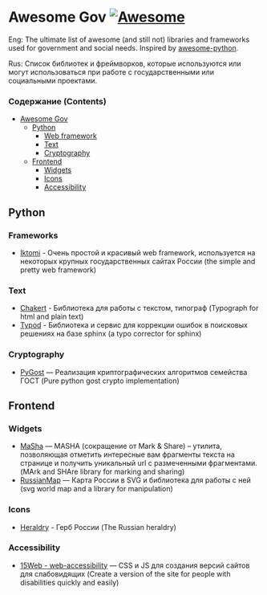 # Awesome Gov [![Awesome](https://cdn.rawgit.com/sindresorhus/awesome/d7305f38d29fed78fa85652e3a63e154dd8e8829/media/badge.svg)](https://github.com/sindresorhus/awesome)


Eng: The ultimate list of awesome (and still not) libraries and frameworks used for government and social needs. Inspired by  [awesome-python](https://github.com/vinta/awesome-python).

Rus: Cписок библиотек и фреймворков, которые используются или могут использоваться при работе с государственными или социальными проектами. 

### Содержание (Contents)

- [Awesome Gov](#awesome-gov)
    - [Python](#python)
      - [Web framework](#frameworks)
      - [Text](#text)
      - [Cryptography](#cryptography)
    - [Frontend](#frontend)
      - [Widgets](#widgets)
      - [Icons](#icons)
      - [Accessibility](#accessibility)


## Python

### Frameworks
* [Iktomi](https://github.com/SmartTeleMax/iktomi) - Очень простой и красивый web framework, используется на некоторых крупных государственных сайтах России (the simple and pretty web framework)

### Text
* [Chakert](https://github.com/SmartTeleMax/chakert) - Библиотека для работы с текстом, типограф (Typograph for html and plain text)
* [Typod](https://github.com/SmartTeleMax/typod) - Библиотека и сервис для коррекции ошибок в поисковых решениях на базе sphinx (a typo corrector for sphinx)

### Cryptography
* [PyGost](https://github.com/SmartTeleMax/pygost) — Реализация криптографических алгоритмов семейства ГОСТ (Pure python gost crypto implementation)

## Frontend

### Widgets
* [MaSha](https://github.com/SmartTeleMax/MaSha) — MASHA (сокращение от Mark & Share) – утилита, позволяющая отметить интересные вам фрагменты текста на странице и получить уникальный url с размеченными фрагментами. (MArk and SHAre library for marking and sharing)
* [RussianMap](https://github.com/govdesign/map) — Карта России в SVG и библиотека для работы с ней (svg world map and a library for manipulation)

### Icons
* [Heraldry](https://github.com/govdesign/symbols) - Герб России (The Russian heraldry)

### Accessibility
* [15Web - web-accessibility](https://github.com/15web/web-accessibility) — CSS и JS для создания версий сайтов для слабовидящих (Create a version of the site for people with disabilities quickly and easily) 
